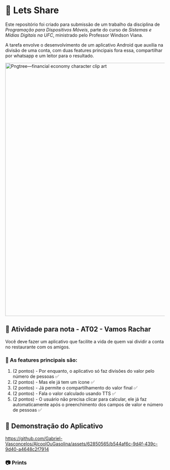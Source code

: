 # 💸 Lets Share
Este repositório foi criado para submissão de um trabalho da disciplina de _Programação para Dispositivos Móveis_, parte do curso de _Sistemas e Mídias Digitais na UFC_, ministrado pelo Professor Windson Viana.

A tarefa envolve o desenvolvimento de um aplicativo Android que auxilia na divisão de uma conta, com duas features principais fora essa, compartilhar por whatsapp e um leitor para o resultado.

<img src="https://github.com/Gabriel-Vasconcelos/LetsShare/assets/62850565/eec6c39d-f85b-4f30-abc3-8d1bc2251c6e" alt="Pngtree—financial economy character clip art" width="auto" height="800">

## :notebook: Atividade para nota - AT02 - Vamos Rachar

Você deve fazer um aplicativo que facilite a vida de quem vai dividir a conta no restaurante com os amigos.

### :hammer: As features principais são:

1. (2 pontos) - Por enquanto, o aplicativo só faz divisões do valor pelo número de pessoas :white_check_mark:
2. (2 pontos) - Mas ele já tem um ícone :white_check_mark:
3. (2 pontos) - Já permite o compartilhamento do valor final :white_check_mark:
4. (2 pontos) - Fala o valor calculado usando TTS :white_check_mark:
5. (2 pontos) - O usuário não precisa clicar para calcular, ele já faz automaticamente após o preenchimento dos campos de valor e número de pessoas :white_check_mark:

## :iphone: Demonstração do Aplicativo
https://github.com/Gabriel-Vasconcelos/AlcoolOuGasolina/assets/62850565/b544af6c-9d4f-439c-9d40-a4648c2f7914

### :camera: Prints


